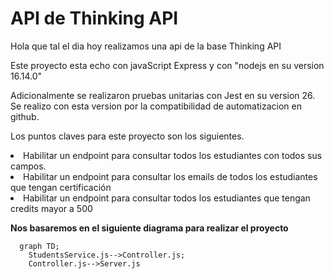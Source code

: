 # API de Thinking API

<p>Hola que tal el dia hoy realizamos una api de la base Thinking API  

<p>Este proyecto esta echo con javaScript Express y con "nodejs en su version 16.14.0"
<p>Adicionalmente se realizaron pruebas unitarias con Jest en su version 26. Se realizo con  esta version por la compatibilidad de automatizacion  en github. 

<p>Los puntos claves para este proyecto son los siguientes.
<li> Habilitar un endpoint para consultar todos los estudiantes con todos sus campos.
<li> Habilitar un endpoint para consultar los emails de todos los estudiantes que tengan certificación
<li> Habilitar un endpoint para consultar todos los estudiantes que tengan credits mayor a 500

**Nos basaremos en el siguiente diagrama para realizar el proyecto**

```mermaid
  graph TD;
    StudentsService.js-->Controller.js;
    Controller.js-->Server.js
```

<img>


